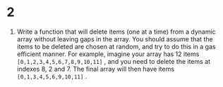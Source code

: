 # 2

1. Write a function that will delete items (one at a time) from a dynamic array without leaving gaps in the array. You should assume that the items to be deleted are chosen at random, and try to do this in a gas efficient manner.
For example, imagine your array has 12 items ``` [0,1,2,3,4,5,6,7,8,9,10,11] ``` , and you need to delete the items at indexes 8, 2 and 7.
The final array will then have items ``` [0,1,3,4,5,6,9,10,11] ``` .